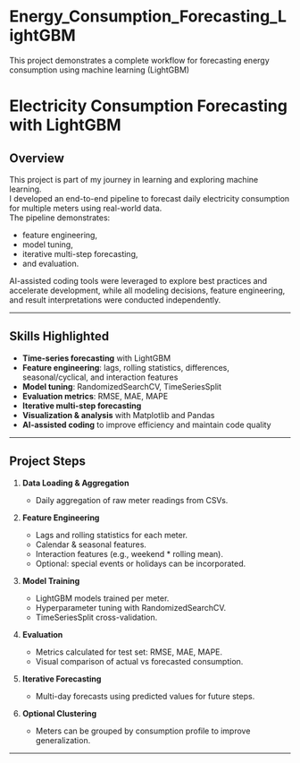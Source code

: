 # Energy_Consumption_Forecasting_LightGBM
This project demonstrates a complete workflow for forecasting energy consumption using machine learning (LightGBM)
# Electricity Consumption Forecasting with LightGBM

## Overview
This project is part of my journey in learning and exploring machine learning.  
I developed an end-to-end pipeline to forecast daily electricity consumption for multiple meters using real-world data.  
The pipeline demonstrates:
- feature engineering,
- model tuning,
- iterative multi-step forecasting,
- and evaluation.

AI-assisted coding tools were leveraged to explore best practices and accelerate development, while all modeling decisions, feature engineering, and result interpretations were conducted independently.

---

## Skills Highlighted
- **Time-series forecasting** with LightGBM  
- **Feature engineering**: lags, rolling statistics, differences, seasonal/cyclical, and interaction features  
- **Model tuning**: RandomizedSearchCV, TimeSeriesSplit  
- **Evaluation metrics**: RMSE, MAE, MAPE  
- **Iterative multi-step forecasting**  
- **Visualization & analysis** with Matplotlib and Pandas  
- **AI-assisted coding** to improve efficiency and maintain code quality  

---

## Project Steps

1. **Data Loading & Aggregation**  
   - Daily aggregation of raw meter readings from CSVs.  

2. **Feature Engineering**  
   - Lags and rolling statistics for each meter.  
   - Calendar & seasonal features.  
   - Interaction features (e.g., weekend * rolling mean).  
   - Optional: special events or holidays can be incorporated.  

3. **Model Training**  
   - LightGBM models trained per meter.  
   - Hyperparameter tuning with RandomizedSearchCV.  
   - TimeSeriesSplit cross-validation.  

4. **Evaluation**  
   - Metrics calculated for test set: RMSE, MAE, MAPE.  
   - Visual comparison of actual vs forecasted consumption.  

5. **Iterative Forecasting**  
   - Multi-day forecasts using predicted values for future steps.  

6. **Optional Clustering**  
   - Meters can be grouped by consumption profile to improve generalization.

---

